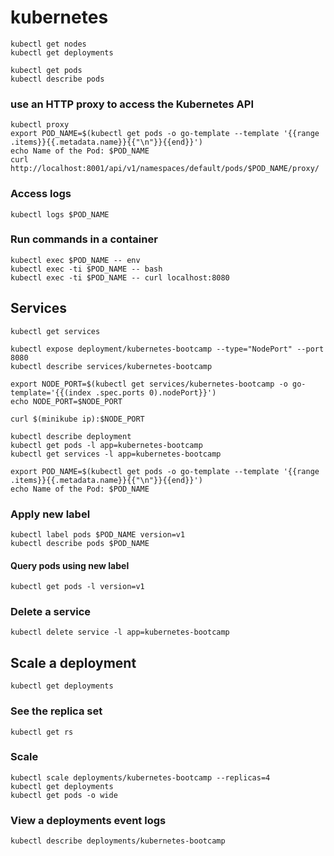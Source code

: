 # kubernetes

`kubectl get nodes`  
`kubectl get deployments`

`kubectl get pods`  
`kubectl describe pods`

### use an HTTP proxy to access the Kubernetes API
`kubectl proxy`  
`export POD_NAME=$(kubectl get pods -o go-template --template '{{range .items}}{{.metadata.name}}{{"\n"}}{{end}}')`  
`echo Name of the Pod: $POD_NAME`  
`curl http://localhost:8001/api/v1/namespaces/default/pods/$POD_NAME/proxy/`

### Access logs
`kubectl logs $POD_NAME`

### Run commands in a container
`kubectl exec $POD_NAME -- env`  
`kubectl exec -ti $POD_NAME -- bash`  
`kubectl exec -ti $POD_NAME -- curl localhost:8080`

## Services

`kubectl get services`

`kubectl expose deployment/kubernetes-bootcamp --type="NodePort" --port 8080`  
`kubectl describe services/kubernetes-bootcamp`

`export NODE_PORT=$(kubectl get services/kubernetes-bootcamp -o go-template='{{(index .spec.ports 0).nodePort}}')`  
`echo NODE_PORT=$NODE_PORT`

`curl $(minikube ip):$NODE_PORT`


`kubectl describe deployment`  
`kubectl get pods -l app=kubernetes-bootcamp`  
`kubectl get services -l app=kubernetes-bootcamp`

`export POD_NAME=$(kubectl get pods -o go-template --template '{{range .items}}{{.metadata.name}}{{"\n"}}{{end}}')`  
`echo Name of the Pod: $POD_NAME`

### Apply new label

`kubectl label pods $POD_NAME version=v1`  
`kubectl describe pods $POD_NAME`

#### Query pods using new label

`kubectl get pods -l version=v1`

### Delete a service

`kubectl delete service -l app=kubernetes-bootcamp`

## Scale a deployment

`kubectl get deployments`

### See the replica set

`kubectl get rs`

### Scale

`kubectl scale deployments/kubernetes-bootcamp --replicas=4`  
`kubectl get deployments`  
`kubectl get pods -o wide`

### View a deployments event logs

`kubectl describe deployments/kubernetes-bootcamp`